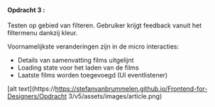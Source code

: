 #### Opdracht 3 : 

Testen op gebied van filteren. Gebruiker krijgt feedback vanuit het filtermenu dankzij kleur.

Voornamelijkste veranderingen zijn in de micro interacties:

- Details van samenvatting films uitgelijnt
- Loading state voor het laden van de films
- Laatste films worden toegevoegd (UI eventlistener)


[alt text](https://https://stefanvanbrummelen.github.io/Frontend-for-Designers/Opdracht 3/v5/assets/images/article.png)